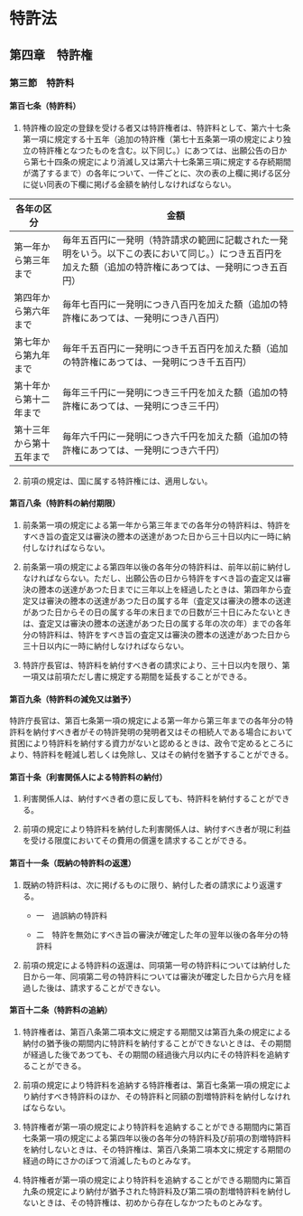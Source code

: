 # 特許法

## 第四章　特許権

### 第三節　特許料

#### 第百七条（特許料）

1. 特許権の設定の登録を受ける者又は特許権者は、特許料として、第六十七条第一項に規定する十五年（追加の特許権（第七十五条第一項の規定により独立の特許権となつたものを含む。以下同じ。）にあつては、出願公告の日から第七十四条の規定により消滅し又は第六十七条第三項に規定する存続期間が満了するまで）の各年について、一件ごとに、次の表の上欄に掲げる区分に従い同表の下欄に掲げる金額を納付しなければならない。

| 各年の区分 |金額|
| ---|---|
|第一年から第三年まで|毎年五百円に一発明（特許請求の範囲に記載された一発明をいう。以下この表において同じ。）につき五百円を加えた額（追加の特許権にあつては、一発明につき五百円）|
|第四年から第六年まで|毎年七百円に一発明につき八百円を加えた額（追加の特許権にあつては、一発明につき八百円）|
|第七年から第九年まで|毎年千五百円に一発明につき千五百円を加えた額（追加の特許権にあつては、一発明につき千五百円）|
|第十年から第十二年まで|毎年三千円に一発明につき三千円を加えた額（追加の特許権にあつては、一発明につき三千円）|
|第十三年から第十五年まで|毎年六千円に一発明につき六千円を加えた額（追加の特許権にあつては、一発明につき六千円）|

2. 前項の規定は、国に属する特許権には、適用しない。

#### 第百八条（特許料の納付期限）

1. 前条第一項の規定による第一年から第三年までの各年分の特許料は、特許をすべき旨の査定又は審決の謄本の送達があつた日から三十日以内に一時に納付しなければならない。

2. 前条第一項の規定による第四年以後の各年分の特許料は、前年以前に納付しなければならない。ただし、出願公告の日から特許をすべき旨の査定又は審決の謄本の送達があつた日までに三年以上を経過したときは、第四年から査定又は審決の謄本の送達があつた日の属する年（査定又は審決の謄本の送達があつた日からその日の属する年の末日までの日数が三十日にみたないときは、査定又は審決の謄本の送達があつた日の属する年の次の年）までの各年分の特許料は、特許をすべき旨の査定又は審決の謄本の送達があつた日から三十日以内に一時に納付しなければならない。

3. 特許庁長官は、特許料を納付すべき者の請求により、三十日以内を限り、第一項又は前項ただし書に規定する期間を延長することができる。

#### 第百九条（特許料の減免又は猶予）

特許庁長官は、第百七条第一項の規定による第一年から第三年までの各年分の特許料を納付すべき者がその特許発明の発明者又はその相続人である場合において貧困により特許料を納付する資力がないと認めるときは、政令で定めるところにより、特許料を軽減し若しくは免除し、又はその納付を猶予することができる。

#### 第百十条（利害関係人による特許料の納付）

1. 利害関係人は、納付すべき者の意に反しても、特許料を納付することができる。

2. 前項の規定により特許料を納付した利害関係人は、納付すべき者が現に利益を受ける限度においてその費用の償還を請求することができる。

#### 第百十一条（既納の特許料の返還）

1. 既納の特許料は、次に掲げるものに限り、納付した者の請求により返還する。

    - 一　過誤納の特許料

    - 二　特許を無効にすべき旨の審決が確定した年の翌年以後の各年分の特許料

2. 前項の規定による特許料の返還は、同項第一号の特許料については納付した日から一年、同項第二号の特許料については審決が確定した日から六月を経過した後は、請求することができない。

#### 第百十二条（特許料の追納）

1. 特許権者は、第百八条第二項本文に規定する期間又は第百九条の規定による納付の猶予後の期間内に特許料を納付することができないときは、その期間が経過した後であつても、その期間の経過後六月以内にその特許料を追納することができる。

2. 前項の規定により特許料を追納する特許権者は、第百七条第一項の規定により納付すべき特許料のほか、その特許料と同額の割増特許料を納付しなければならない。

3. 特許権者が第一項の規定により特許料を追納することができる期間内に第百七条第一項の規定による第四年以後の各年分の特許料及び前項の割増特許料を納付しないときは、その特許権は、第百八条第二項本文に規定する期間の経過の時にさかのぼつて消滅したものとみなす。

4. 特許権者が第一項の規定により特許料を追納することができる期間内に第百九条の規定により納付が猶予された特許料及び第二項の割増特許料を納付しないときは、その特許権は、初めから存在しなかつたものとみなす。

